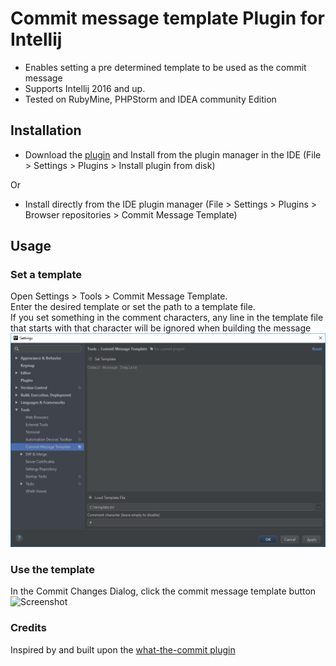 # Commit message template Plugin for Intellij
- Enables setting a pre determined template to be used as the commit message
- Supports Intellij 2016 and up.
- Tested on RubyMine, PHPStorm and IDEA community Edition

## Installation
- Download the [plugin](https://plugins.jetbrains.com/idea/plugin/9364-commit-message-template) and Install from the plugin manager in the IDE (File > Settings > Plugins > Install plugin from disk)

 Or

- Install directly from the IDE plugin manager (File > Settings > Plugins > Browser repositories > Commit Message Template)

## Usage

### Set a template
Open Settings > Tools > Commit Message Template.  <br />
Enter the desired template or set the path to a template file.  <br />
If you set something in the comment characters, any line in the template file that starts with that character will be ignored when building the message
![Screenshot](Settings.png)

### Use the template
In the Commit Changes Dialog, click the commit message template button
![Screenshot](Commit.png)

### Credits
Inspired by and built upon the [what-the-commit plugin](https://github.com/darekkay/what-the-commit)